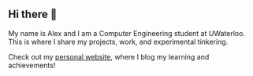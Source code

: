 ## Hi there 👋

My name is Alex and I am a Computer Engineering student at UWaterloo. This is where I share my projects, work, and experimental tinkering. 

Check out my [personal website](https://alexoh554.github.io/), where I blog my learning and achievements!

<!--
**alexoh554/alexoh554** is a ✨ _special_ ✨ repository because its `README.md` (this file) appears on your GitHub profile.

Here are some ideas to get you started:

- 🔭 I’m currently working on ...
- 🌱 I’m currently learning ...
- 👯 I’m looking to collaborate on ...
- 🤔 I’m looking for help with ...
- 💬 Ask me about ...
- 📫 How to reach me: ...
- 😄 Pronouns: ...
- ⚡ Fun fact: ...
-->
